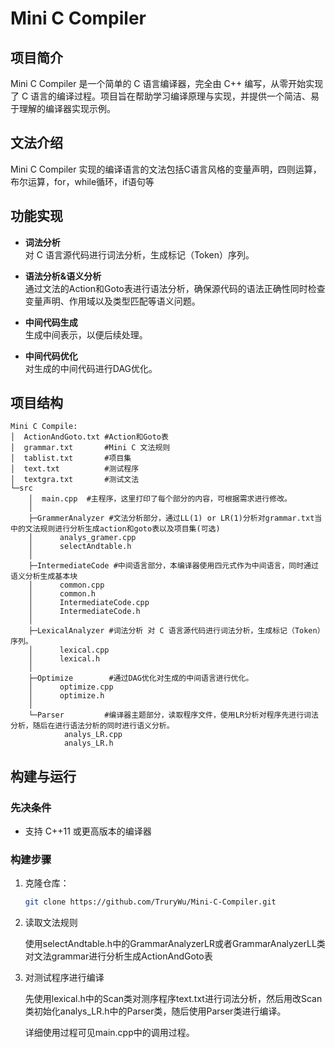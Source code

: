 # Mini C Compiler

## 项目简介

Mini C Compiler 是一个简单的 C 语言编译器，完全由 C++ 编写，从零开始实现了 C 语言的编译过程。项目旨在帮助学习编译原理与实现，并提供一个简洁、易于理解的编译器实现示例。
## 文法介绍
Mini C Compiler 实现的编译语言的文法包括C语言风格的变量声明，四则运算，布尔运算，for，while循环，if语句等
## 功能实现

- **词法分析**  
  对 C 语言源代码进行词法分析，生成标记（Token）序列。

- **语法分析&语义分析**  
  通过文法的Action和Goto表进行语法分析，确保源代码的语法正确性同时检查变量声明、作用域以及类型匹配等语义问题。

- **中间代码生成**  
  生成中间表示，以便后续处理。

- **中间代码优化**  
  对生成的中间代码进行DAG优化。

## 项目结构
```
Mini C Compile:
│  ActionAndGoto.txt #Action和Goto表
│  grammar.txt       #Mini C 文法规则
│  tablist.txt       #项目集
│  text.txt          #测试程序
│  textgra.txt       #测试文法
└─src
    │  main.cpp  #主程序，这里打印了每个部分的内容，可根据需求进行修改。
    │  
    ├─GrammerAnalyzer #文法分析部分，通过LL(1) or LR(1)分析对grammar.txt当中的文法规则进行分析生成action和goto表以及项目集(可选)
    │      analys_gramer.cpp
    │      selectAndtable.h
    │      
    ├─IntermediateCode #中间语言部分，本编译器使用四元式作为中间语言，同时通过语义分析生成基本块
    │      common.cpp
    │      common.h
    │      IntermediateCode.cpp
    │      IntermediateCode.h
    │      
    ├─LexicalAnalyzer #词法分析 对 C 语言源代码进行词法分析，生成标记（Token）序列。
    │      lexical.cpp
    │      lexical.h
    │      
    ├─Optimize        #通过DAG优化对生成的中间语言进行优化。
    │      optimize.cpp
    │      optimize.h
    │      
    └─Parser         #编译器主题部分，读取程序文件，使用LR分析对程序先进行词法分析，随后在进行语法分析的同时进行语义分析。
            analys_LR.cpp
            analys_LR.h

```
## 构建与运行

### 先决条件

- 支持 C++11 或更高版本的编译器

### 构建步骤

1. 克隆仓库：

   ```bash
   git clone https://github.com/TruryWu/Mini-C-Compiler.git

2. 读取文法规则

   使用selectAndtable.h中的GrammarAnalyzerLR或者GrammarAnalyzerLL类对文法grammar进行分析生成ActionAndGoto表

3. 对测试程序进行编译
   
   先使用lexical.h中的Scan类对测序程序text.txt进行词法分析，然后用改Scan类初始化analys_LR.h中的Parser类，随后使用Parser类进行编译。
  
   详细使用过程可见main.cpp中的调用过程。
